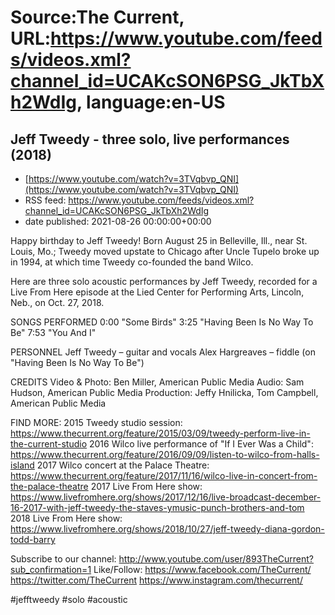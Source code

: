 # Source:The Current, URL:https://www.youtube.com/feeds/videos.xml?channel_id=UCAKcSON6PSG_JkTbXh2WdIg, language:en-US

## Jeff Tweedy - three solo, live performances (2018)
 - [https://www.youtube.com/watch?v=3TVqbvp_QNI](https://www.youtube.com/watch?v=3TVqbvp_QNI)
 - RSS feed: https://www.youtube.com/feeds/videos.xml?channel_id=UCAKcSON6PSG_JkTbXh2WdIg
 - date published: 2021-08-26 00:00:00+00:00

Happy birthday to Jeff Tweedy! Born August 25 in Belleville, Ill., near St. Louis, Mo.; Tweedy moved upstate to Chicago after Uncle Tupelo broke up in 1994, at which time Tweedy co-founded the band Wilco.

Here are three solo acoustic performances by Jeff Tweedy, recorded for a Live From Here episode at the Lied Center for Performing Arts, Lincoln, Neb., on Oct. 27, 2018.

SONGS PERFORMED
0:00 "Some Birds"
3:25 "Having Been Is No Way To Be"
7:53 "You And I"

PERSONNEL
Jeff Tweedy – guitar and vocals
Alex Hargreaves – fiddle (on "Having Been Is No Way To Be")

CREDITS
Video & Photo: Ben Miller, American Public Media
Audio: Sam Hudson, American Public Media
Production: Jeffy Hnilicka, Tom Campbell, American Public Media

FIND MORE:
2015 Tweedy studio session: https://www.thecurrent.org/feature/2015/03/09/tweedy-perform-live-in-the-current-studio
2016 Wilco live performance of "If I Ever Was a Child":
https://www.thecurrent.org/feature/2016/09/09/listen-to-wilco-from-halls-island
2017 Wilco concert at the Palace Theatre:
https://www.thecurrent.org/feature/2017/11/16/wilco-live-in-concert-from-the-palace-theatre
2017 Live From Here show:
https://www.livefromhere.org/shows/2017/12/16/live-broadcast-december-16-2017-with-jeff-tweedy-the-staves-ymusic-punch-brothers-and-tom
2018 Live From Here show:
https://www.livefromhere.org/shows/2018/10/27/jeff-tweedy-diana-gordon-todd-barry

Subscribe to our channel:
http://www.youtube.com/user/893TheCurrent?sub_confirmation=1
Like/Follow:
https://www.facebook.com/TheCurrent/
https://twitter.com/TheCurrent
https://www.instagram.com/thecurrent/

#jefftweedy #solo #acoustic

